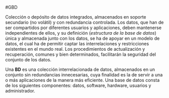 #GBD

Colección o depósito de datos integrados, almacenados en soporte secundario (no volátil) y con redundancia controlada. Los datos, que han de ser compartidos por diferentes usuarios y aplicaciones, deben mantenerse independientes de ellos, y su definición (*estructura de la base de datos*) única y almacenada junto con los datos, se ha de apoyar en un modelo de datos, el cual ha de permitir
captar las interrelaciones y restricciones existentes en el mundo real. Los procedimientos de actualización y recuperación, comunes y bien determinados, facilitarán la seguridad del conjunto de los datos.

Una **BD** es una colección interrelacionada de datos, almacenados en un conjunto sin redundancias innecesarias, cuya finalidad es la de servir a una o más aplicaciones de la manera más eficiente. Una base de datos consta de los siguientes componentes: datos, software, hardware, usuarios y administrador.
